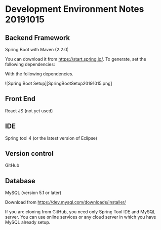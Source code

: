 Development Environment Notes 20191015
======================================

Backend Framework
-----------------

Spring Boot with Maven (2.2.0)         

You can download it from <https://start.spring.io/>. To generate, set the
following dependencies:

With the following dependencies.

![Spring Boot Setup][SpringBootSetup20191015.png]

Front End 
----------

React JS (not yet used)

IDE 
----

Spring tool 4 (or the latest version of Eclipse)

Version control  
-----------------

GitHub

Database
--------

MySQL (version 5.1 or later)

Download from <https://dev.mysql.com/downloads/installer/>

If you are cloning from GitHub, you need only Spring Tool IDE and MySQL server.
You can use online services or any cloud server in which you have MySQL already
setup.
